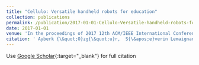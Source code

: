 ```yaml
---
title: "Cellulo: Versatile handheld robots for education"
collection: publications
permalink: /publication/2017-01-01-Cellulo-Versatile-handheld-robots-for-education
date: 2017-01-01
venue: 'In the proceedings of 2017 12th ACM/IEEE International Conference on Human-Robot Interaction (HRI'
citation: ' Ayberk {\&quot;O}zg{\&quot;u}r,  S{\&apos;e}verin Lemaignan,  Wafa Johal,  Maria Beltran,  Manon Briod,  L{\&apos;e}a Pereyre,  Francesco Mondada,  Pierre Dillenbourg, &quot;Cellulo: Versatile handheld robots for education.&quot; In the proceedings of 2017 12th ACM/IEEE International Conference on Human-Robot Interaction (HRI, 2017.'
---
```

Use [Google Scholar](https://scholar.google.com/scholar?q=Cellulo:+Versatile+handheld+robots+for+education){:target="_blank"} for full citation